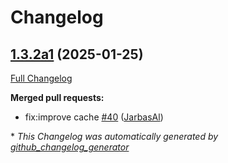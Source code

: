 # Changelog

## [1.3.2a1](https://github.com/OpenVoiceOS/ovos-padatious-pipeline-plugin/tree/1.3.2a1) (2025-01-25)

[Full Changelog](https://github.com/OpenVoiceOS/ovos-padatious-pipeline-plugin/compare/1.3.1...1.3.2a1)

**Merged pull requests:**

- fix:improve cache [\#40](https://github.com/OpenVoiceOS/ovos-padatious-pipeline-plugin/pull/40) ([JarbasAl](https://github.com/JarbasAl))



\* *This Changelog was automatically generated by [github_changelog_generator](https://github.com/github-changelog-generator/github-changelog-generator)*
